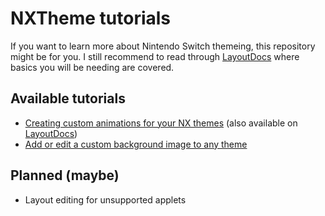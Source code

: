 # NXTheme tutorials

If you want to learn more about Nintendo Switch themeing, this repository might be for you. I still recommend to read through [LayoutDocs](layoutdocs.themezer.net/) where basics you will be needing are covered.

## Available tutorials

- [Creating custom animations for your NX themes](https://github.com/Kalyvara/NXTheme-tutorials/blob/main/anims/tuto_anims.md) (also available on [LayoutDocs](https://layoutdocs.themezer.net/guide/animations/))
- [Add or edit a custom background image to any theme](https://github.com/Kalyvara/NXTheme-tutorials/blob/main/layouts/custom-bg.md)

## Planned (maybe)

- Layout editing for unsupported applets
